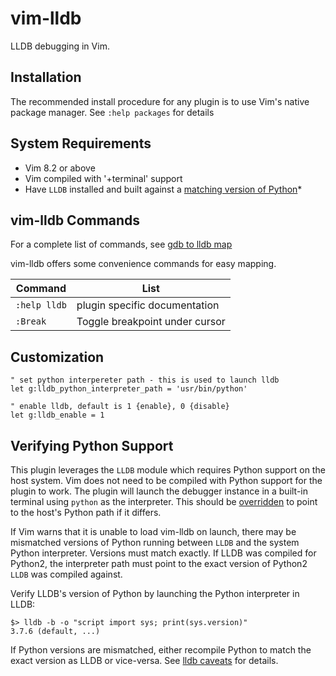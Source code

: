 vim-lldb
========

LLDB debugging in Vim.


Installation
------------

The recommended install procedure for any plugin is to use Vim's native package manager.
See `:help packages` for details 


System Requirements
-------------------

- Vim 8.2 or above
- Vim compiled with '+terminal' support
- Have `LLDB` installed and built against a [matching version of Python](#verifying-python-support)*


vim-lldb Commands
-----------------

For a complete list of commands, see [gdb to lldb map](https://lldb.llvm.org/use/map.html)

vim-lldb offers some convenience commands for easy mapping.

| Command           | List                                                                    |
| ---               | ---                                                                     |
| `:help lldb`      | plugin specific documentation                                           |
| `:Break`          | Toggle breakpoint under cursor                                |


Customization
-------------

```vim
" set python interpereter path - this is used to launch lldb
let g:lldb_python_interpreter_path = 'usr/bin/python'
```

```vim
" enable lldb, default is 1 {enable}, 0 {disable}
let g:lldb_enable = 1
```


Verifying Python Support
------------------------

This plugin leverages the `LLDB` module which requires Python support on the host system. Vim does not need to be
compiled with Python support for the plugin to work. The plugin will launch the debugger instance in a built-in terminal using `python` as the interpreter. This should be [overridden](#customization) to point to the host's Python path if it differs.


If Vim warns that it is unable to load vim-lldb on launch, there may be mismatched versions of Python running between `LLDB` and the system Python interpreter. Versions must match exactly. If LLDB was compiled for Python2, the interpreter path must point to the exact version of Python2 `LLDB` was compiled against.
 

Verify LLDB's version of Python by launching the Python interpreter in LLDB: 

    $> lldb -b -o "script import sys; print(sys.version)"
    3.7.6 (default, ...)


If Python versions are mismatched, either recompile Python to match the exact version as LLDB or vice-versa. See [lldb caveats](https://lldb.llvm.org/resources/caveats.html) for details.
